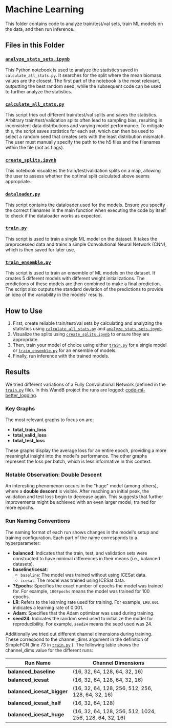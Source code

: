 # Machine Learning

This folder contains code to analyze train/test/val sets, train ML models on the data, and then run inference.

## Files in this Folder

### [`analyze_stats_sets.ipynb`](./analyze_stats_sets.ipynb)
This Python notebook is used to analyze the statistics saved in `calculate_all_stats.py`. It searches for the split where the mean biomass values are the closest. The first part of the notebook is the most relevant, outputting the best random seed, while the subsequent code can be used to further analyze the statistics.

### [`calculate_all_stats.py`](./calculate_all_stats.py)
This script tries out different train/test/val splits and saves the statistics. Arbitrary train/test/validation splits often lead to sampling bias, resulting in inconsistent data distributions and varying model performance. To mitigate this, the script saves statistics for each set, which can then be used to select a random seed that creates sets with the least distribution mismatch. The user must manually specify the path to the h5 files and the filenames within the file (not as flags).

### [`create_splits.ipynb`](./create_splits.ipynb)
This notebook visualizes the train/test/validation splits on a map, allowing the user to assess whether the optimal split calculated above seems appropriate.

### [`dataloader.py`](./dataloader.py)
This script contains the dataloader used for the models. Ensure you specify the correct filenames in the main function when executing the code by itself to check if the dataloader works as expected.

### [`train.py`](./train.py)
This script is used to train a single ML model on the dataset. It takes the preprocessed data and trains a simple Convolutional Neural Network (CNN), which is then saved for later use.

### [`train_ensemble.py`](./train_ensemble.py)
This script is used to train an ensemble of ML models on the dataset. It creates 5 different models with different weight initializations. The predictions of these models are then combined to make a final prediction. The script also outputs the standard deviation of the predictions to provide an idea of the variability in the models' results.

## How to Use

1. First, create reliable train/test/val sets by calculating and analyzing the statistics using [`calculate_all_stats.py`](./calculate_all_stats.py) and [`analyze_stats_sets.ipynb`](./analyze_stats_sets.ipynb). 
2. Visualize the splits using [`create_splits.ipynb`](./create_splits.ipynb) to ensure they are appropriate.
3. Then, train your model of choice using either [`train.py`](./train.py) for a single model or [`train_ensemble.py`](./train_ensemble.py) for an ensemble of models.
4. Finally, run inference with the trained models.

## Results
We tried different variations of a Fully Convolutional Network (defined in the [`train.py`](./train.py) file). In this WandB project the runs are logged: [code-ml-better_logging](https://wandb.ai/dose/code-ml-better_logging?nw=nwuserdsenti).

### Key Graphs

The most relevant graphs to focus on are:
- **total_train_loss**
- **total_valid_loss**
- **total_test_loss**

These graphs display the average loss for an entire epoch, providing a more meaningful insight into the model's performance. The other graphs represent the loss per batch, which is less informative in this context.

### Notable Observation: Double Descent

An interesting phenomenon occurs in the "huge" model (among others), where a **double descent** is visible. After reaching an initial peak, the validation and test loss begin to decrease again. This suggests that further improvements might be achieved with an even larger model, trained for more epochs.


### Run Naming Conventions

The naming format of each run shows changes in the model's setup and training configuration. Each part of the name corresponds to a hyperparameter:

- **balanced**: Indicates that the train, test, and validation sets were constructed to have minimal differences in their means (i.e., balanced datasets).
- **baseline/icesat**:  
  - `baseline`: The model was trained without using ICESat data.  
  - `icesat`: The model was trained using ICESat data.
- **?Epochs**: Specifies the exact number of epochs the model was trained for. For example, `100Epochs` means the model was trained for 100 epochs.
- **LR**: Refers to the learning rate used for training. For example, `LR0.001` indicates a learning rate of 0.001.
- **Adam**: Specifies that the Adam optimizer was used during training.
- **seed24**: Indicates the random seed used to initialize the model for reproducibility. For example, `seed24` means the seed used was 24.

Additionally we tried out different channel dimensions during training. These correspond to the channel_dims argument in the definition of SimpleFCN (line 73 in [`train.py`](./train.py) ). The following table shows the channel_dims value for the different runs:

| Run Name               | Channel Dimensions                                                    |
|------------------------|-----------------------------------------------------------------------|
| **balanced_baseline**   | (16, 32, 64, 128, 64, 32, 16)                                         |
| **balanced_icesat**     | (16, 32, 64, 128, 64, 32, 16)                                         |
| **balanced_icesat_bigger** | (16, 32, 64, 128, 256, 512, 256, 128, 64, 32, 16)                   |
| **balanced_icesat_half**   | (16, 32, 64, 128)                                                   |
| **balanced_icesat_huge**   | (16, 32, 64, 128, 256, 512, 1024, 256, 128, 64, 32, 16)             |

